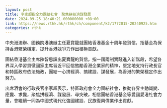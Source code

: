 ```yaml
---
layout: post
title: 李家超指全力團結社會　聚焦拼經濟謀發展
date: 2024-09-25 18:40:21.000000000 +08:00
link: https://news.rthk.hk/rthk/ch/component/k2/1772015-20240925.htm
categories: rthk
---
```


中央港澳辦、國務院港澳辦主任夏寶龍就團結香港基金十周年發賀信，指基金為保持香港繁榮穩定、提升香港競爭力作出積極貢獻。

團結香港基金主席陳智思讀出夏寶龍的賀信，指一國兩制實踐進入新階段，希望各界深入學習貫徹國家主席習近平回信勉勵香港企業家的精神，堅定地支持行政長官和特區政府依法施政，團結一心拼經濟、搞建設、謀發展，為香港的繁榮穩定作出努力。

出席酒會的行政長官李家超表示，特區政府會全力團結社會，推動各界主動識變、應變、求變，聚焦拼經濟、謀發展、尋突破，相信團結香港基金等愛國愛港社會力量，會繼續一同為中國式現代化強國建設、民族復興偉業作出貢獻。
